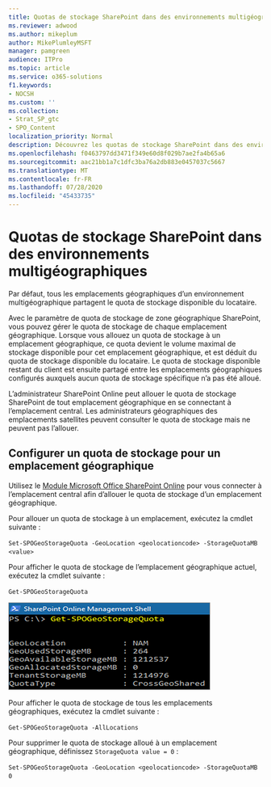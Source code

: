 ```yaml
---
title: Quotas de stockage SharePoint dans des environnements multigéographiques
ms.reviewer: adwood
ms.author: mikeplum
author: MikePlumleyMSFT
manager: pamgreen
audience: ITPro
ms.topic: article
ms.service: o365-solutions
f1.keywords:
- NOCSH
ms.custom: ''
ms.collection:
- Strat_SP_gtc
- SPO_Content
localization_priority: Normal
description: Découvrez les quotas de stockage SharePoint dans des environnements multigéographiques.
ms.openlocfilehash: f0463797dd3471f349e60d8f029b7ae2fa4b65a6
ms.sourcegitcommit: aac21bb1a7c1dfc3ba76a2db883e0457037c5667
ms.translationtype: MT
ms.contentlocale: fr-FR
ms.lasthandoff: 07/28/2020
ms.locfileid: "45433735"
---
```

# <a name="sharepoint-storage-quotas-in-multi-geo-environments"></a>Quotas de stockage SharePoint dans des environnements multigéographiques

Par défaut, tous les emplacements géographiques d’un environnement multigéographique partagent le quota de stockage disponible du locataire.

Avec le paramètre de quota de stockage de zone géographique SharePoint, vous pouvez gérer le quota de stockage de chaque emplacement géographique. Lorsque vous allouez un quota de stockage à un emplacement géographique, ce quota devient le volume maximal de stockage disponible pour cet emplacement géographique, et est déduit du quota de stockage disponible du locataire. Le quota de stockage disponible restant du client est ensuite partagé entre les emplacements géographiques configurés auxquels aucun quota de stockage spécifique n’a pas été alloué.

L’administrateur SharePoint Online peut allouer le quota de stockage SharePoint de tout emplacement géographique en se connectant à l’emplacement central. Les administrateurs géographiques des emplacements satellites peuvent consulter le quota de stockage mais ne peuvent pas l’allouer.

## <a name="configure-a-storage-quota-for-a-geo-location"></a>Configurer un quota de stockage pour un emplacement géographique

Utilisez le [Module Microsoft Office SharePoint Online](https://www.microsoft.com/download/details.aspx?id=35588 ) pour vous connecter à l’emplacement central afin d’allouer le quota de stockage d’un emplacement géographique. 

Pour allouer un quota de stockage à un emplacement, exécutez la cmdlet suivante :

`Set-SPOGeoStorageQuota -GeoLocation <geolocationcode> -StorageQuotaMB <value>`

Pour afficher le quota de stockage de l’emplacement géographique actuel, exécutez la cmdlet suivante :

`Get-SPOGeoStorageQuota`

![Capture d’écran d’une fenêtre de PowerShell affichant la cmdlet Get-SPOGeoStorageQuota](media/multi-geo-storage-quota.png)

Pour afficher le quota de stockage de tous les emplacements géographiques, exécutez la cmdlet suivante :

`Get-SPOGeoStorageQuota -AllLocations`

Pour supprimer le quota de stockage alloué à un emplacement géographique, définissez `StorageQuota value = 0` :

`Set-SPOGeoStorageQuota -GeoLocation <geolocationcode> -StorageQuotaMB 0`
